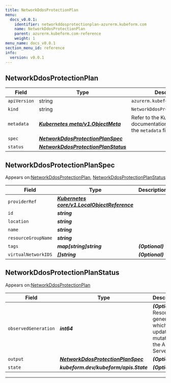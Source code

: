 ```yaml
---
title: NetworkDdosProtectionPlan
menu:
  docs_v0.0.1:
    identifier: networkddosprotectionplan-azurerm.kubeform.com
    name: NetworkDdosProtectionPlan
    parent: azurerm.kubeform.com-reference
    weight: 1
menu_name: docs_v0.0.1
section_menu_id: reference
info:
  version: v0.0.1
---
```


## NetworkDdosProtectionPlan
| Field | Type | Description |
| ------ | ----- | ----------- |
| `apiVersion` | string | `azurerm.kubeform.com/v1alpha1` |
|    `kind` | string | `NetworkDdosProtectionPlan` |
| `metadata` | ***[Kubernetes meta/v1.ObjectMeta](https://kubernetes.io/docs/reference/generated/kubernetes-api/v1.13/#objectmeta-v1-meta)***|Refer to the Kubernetes API documentation for the fields of the `metadata` field.|
| `spec` | ***[NetworkDdosProtectionPlanSpec](#networkddosprotectionplanspec)***||
| `status` | ***[NetworkDdosProtectionPlanStatus](#networkddosprotectionplanstatus)***||
## NetworkDdosProtectionPlanSpec

Appears on:[NetworkDdosProtectionPlan](#networkddosprotectionplan), [NetworkDdosProtectionPlanStatus](#networkddosprotectionplanstatus)

| Field | Type | Description |
| ------ | ----- | ----------- |
| `providerRef` | ***[Kubernetes core/v1.LocalObjectReference](https://kubernetes.io/docs/reference/generated/kubernetes-api/v1.13/#localobjectreference-v1-core)***||
| `id` | ***string***||
| `location` | ***string***||
| `name` | ***string***||
| `resourceGroupName` | ***string***||
| `tags` | ***map[string]string***| ***(Optional)*** |
| `virtualNetworkIDS` | ***[]string***| ***(Optional)*** |
## NetworkDdosProtectionPlanStatus

Appears on:[NetworkDdosProtectionPlan](#networkddosprotectionplan)

| Field | Type | Description |
| ------ | ----- | ----------- |
| `observedGeneration` | ***int64***| ***(Optional)*** Resource generation, which is updated on mutation by the API Server.|
| `output` | ***[NetworkDdosProtectionPlanSpec](#networkddosprotectionplanspec)***| ***(Optional)*** |
| `state` | ***kubeform.dev/kubeform/apis.State***| ***(Optional)*** |
---
